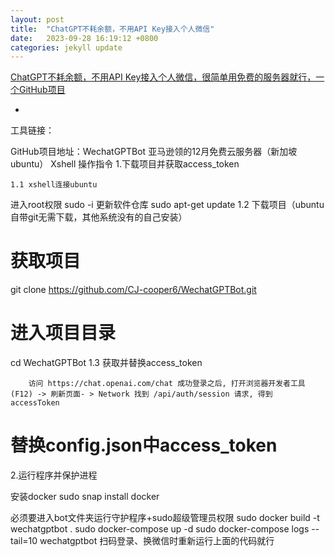 ```yaml
---
layout: post
title:  "ChatGPT不耗余额，不用API Key接入个人微信"
date:   2023-09-28 16:19:12 +0800
categories: jekyll update
---
```

[ChatGPT不耗余额，不用API Key接入个人微信，很简单用免费的服务器就行，一个GitHub项目](https://www.youtube.com/watch?v=twIWGbNeI48) 

-

工具链接：

GitHub项目地址：WechatGPTBot
亚马逊领的12月免费云服务器（新加坡ubuntu）
Xshell
操作指令
1.下载项目并获取access_token

    1.1 xshell连接ubuntu
进入root权限	sudo -i
更新软件仓库	sudo apt-get update
    1.2 下载项目（ubuntu自带git无需下载，其他系统没有的自己安装） 

# 获取项目
git clone https://github.com/CJ-cooper6/WechatGPTBot.git

# 进入项目目录
cd WechatGPTBot
    1.3 获取并替换access_token 

        访问 https://chat.openai.com/chat 成功登录之后, 打开浏览器开发者工具 (F12) -> 刷新页面- > Network 找到 /api/auth/session 请求, 得到 accessToken

# 替换config.json中access_token
 

2.运行程序并保护进程

安装docker	sudo snap install docker

必须要进入bot文件夹运行守护程序+sudo超级管理员权限
sudo docker build -t wechatgptbot .
sudo docker-compose up -d
sudo docker-compose logs --tail=10 wechatgptbot
        扫码登录、换微信时重新运行上面的代码就行 

